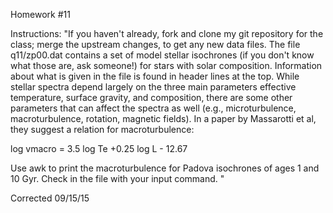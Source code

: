 Homework #11

Instructions:
"If you haven't already, fork and clone my git repository for the class; merge
the upstream changes, to get any new data files. The file q11/zp00.dat
contains a set of model stellar isochrones (if you don't know what those are,
ask someone!) for stars with solar composition. Information about what is
given in the file is found in header lines at the top. While stellar spectra
depend largely on the three main parameters effective temperature, surface
gravity, and composition, there are some other parameters that can affect the
spectra as well (e.g., microturbulence, macroturbulence, rotation, magnetic
fields). In a paper by Massarotti et al, they suggest a relation for
macroturbulence:

log vmacro = 3.5 log Te +0.25 log L - 12.67

Use awk to print the macroturbulence for Padova isochrones of ages 1 and 10
Gyr. Check in the file with your input command. "


Corrected 09/15/15
